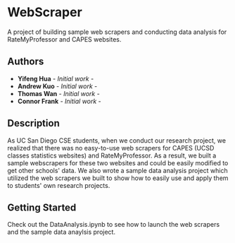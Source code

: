 # WebScraper

A project of building sample web scrapers and conducting data analysis for RateMyProfessor and CAPES websites.

## Authors

* **Yifeng Hua** - *Initial work* - 
* **Andrew Kuo** - *Initial work* - 
* **Thomas Wan** - *Initial work* - 
* **Connor Frank** - *Initial work* - 

## Description

As UC San Diego CSE students, when we conduct our research project, we realized that there was no easy-to-use web scrapers for CAPES (UCSD classes statistics websites) and RateMyProfessor. As a result, we built a sample webscrapers for these two websites and could be easily modified to get other schools' data. We also wrote a sample data analysis project which utilized the web scrapers we built to show how to easily use and apply them to students' own research projects.

## Getting Started

Check out the DataAnalysis.ipynb to see how to launch the web scrapers and the sample data anaylsis project.

